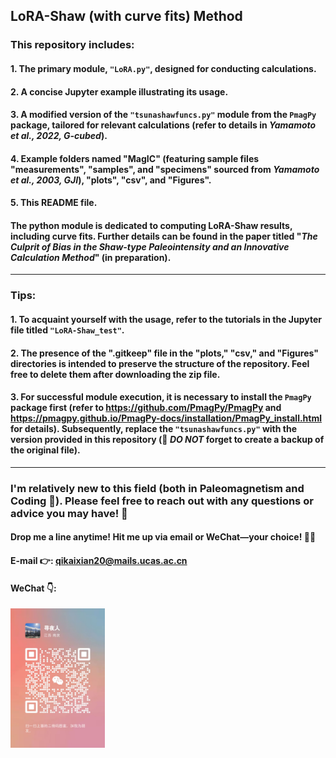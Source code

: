 ## LoRA-Shaw (with curve fits) Method

### This repository includes:

#### 1. The primary module, `"LoRA.py"`, designed for conducting calculations.
#### 2. A concise Jupyter example illustrating its usage.
#### 3. A modified version of the `"tsunashawfuncs.py"` module from the `PmagPy` package, tailored for relevant calculations (refer to details in *Yamamoto et al., 2022, G-cubed*).
#### 4. Example folders named "MagIC" (featuring sample files "measurements", "samples", and "specimens" sourced from *Yamamoto et al., 2003, GJI*), "plots", "csv", and "Figures".
#### 5. This README file.

#### The python module is dedicated to computing LoRA-Shaw results, including curve fits. Further details can be found in the paper titled "*The Culprit of Bias in the Shaw-type Paleointensity and an Innovative Calculation Method*" (in preparation).
---
### Tips:

#### 1. To acquaint yourself with the usage, refer to the tutorials in the Jupyter file titled `"LoRA-Shaw_test"`.
#### 2. The presence of the ".gitkeep" file in the "plots," "csv," and "Figures" directories is intended to preserve the structure of the repository. Feel free to delete them after downloading the zip file.
#### 3. For successful module execution, it is necessary to install the `PmagPy` package first (refer to https://github.com/PmagPy/PmagPy and https://pmagpy.github.io/PmagPy-docs/installation/PmagPy_install.html for details). Subsequently, replace the `"tsunashawfuncs.py"` with the version provided in this repository (🤔 ***DO NOT*** forget to create a backup of the original file).
---
### I'm relatively new to this field (both in Paleomagnetism and Coding 🤯). Please feel free to reach out with any questions or advice you may have! 🤠
#### Drop me a line anytime! Hit me up via email or WeChat—your choice! 📧📱
#### E-mail 👉:  [qikaixian20@mails.ucas.ac.cn](mailto:qikaixian20@mails.ucas.ac.cn)
#### WeChat 👇:
<img src="https://github.com/NightSSSeeker/Image/blob/main/862899019474771468.jpg" width = 30% height = 30%>

